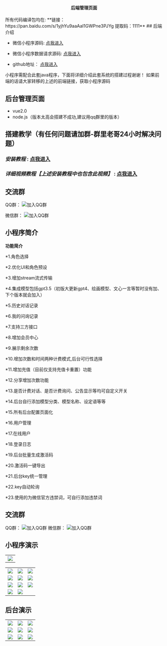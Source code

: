 <h4 align="center">后端管理页面</h4>
所有代码编译包均在:
**链接：https://pan.baidu.com/s/1yjhYu9aaAaI1GWPne3PJYg 提取码：1111**
## 后端介绍

* 微信小程序源码: [点我进入](https://gitee.com/e0cia/chatgpt_wechat_font)

* 微信小程序数据请求源码: [点我进入](https://gitee.com/e0cia/chatgpt_wechat_houtai)
* github地址： [点我进入](https://github.com/e0cia)

小程序需配合此套java程序，下面将详细介绍此套系统的搭建过程谢谢！
如果前端的话请大家转移的上述的前端链接，获取小程序源码

## 后台管理页面

* vue2.0
* node.js（版本太高会搭建不成功,建议用qq群里的版本）


## 搭建教学（有任何问题请加群-群里老哥24小时解决问题）
###  **_安装教程_**  : [点我进入](https://yaiwiki.likesrt.com/archives/no1.html)
###  **_详细视频教程【上述安装教程中也包含此视频】_**  : [点我进入](https://space.bilibili.com/342298458/channel/series)
## 交流群
QQ群： ![加入QQ群](https://yuan-ai.oss-cn-beijing.aliyuncs.com/qqgroup.jpg)

微信群： ![加入QQ群](https://yuan-ai.oss-cn-beijing.aliyuncs.com/wxgroup.png)


## 小程序简介

**功能简介** 

*1.角色选择

*2.优化UI和角色预设

*3.增加stream流式传输

*4.集成模型包括gpt3.5（初版大更新gpt4、绘画模型、文心一言等暂时没有加、下个版本就会加入）

*5.历史对话记录

*6.我的问询记录

*7.支持三方接口

*8.增加会员中心

*9.展示剩余次数

*10.增加次数和时间两种计费模式,后台可行性选择

*11.增加充值（目前仅支持充值卡重置）功能

*12.分享增加次数功能

*13.是否计费对话、是否计费询问、公告显示等均可自定义开关

*14.后台自行添加模型分类、模型名称、设定语等等

*15.所有后台配置页面化

*16.用户管理

*17.在线用户

*18.登录日志

*19.后台批量生成激活码

*20.激活码一键导出

*21.后台key统一管理

*22.key自动轮询

*23.使用的为微信官方违禁词，可自行添加违禁词


## 交流群

QQ群： ![加入QQ群](https://yuan-ai.oss-cn-beijing.aliyuncs.com/qqgroup.jpg)
微信群： ![加入QQ群](https://yuan-ai.oss-cn-beijing.aliyuncs.com/qqgroup.jpg)

## 小程序演示
<table>
    <tr>
        <td><img src="https://image.hongchiqingyun.com/gh_35c30216652f_258.jpg"/></td>
    </tr>
</table>

<table>
    <tr>
        <td><img src="https://yuan-ai.oss-cn-beijing.aliyuncs.com/qiantai/1.png"/></td>
        <td><img src="https://yuan-ai.oss-cn-beijing.aliyuncs.com/qiantai/2.png"/></td>
        <td><img src="https://yuan-ai.oss-cn-beijing.aliyuncs.com/qiantai/3.png"/></td>
    </tr>
    <tr>
        <td><img src="https://yuan-ai.oss-cn-beijing.aliyuncs.com/qiantai/4.png"/></td>
        <td><img src="https://yuan-ai.oss-cn-beijing.aliyuncs.com/qiantai/5.png"/></td>        
        <td><img src="https://yuan-ai.oss-cn-beijing.aliyuncs.com/qiantai/6.png"/></td>
    </tr>
    <tr>
        <td><img src="https://yuan-ai.oss-cn-beijing.aliyuncs.com/qiantai/7.png"/></td>
        <td><img src="https://yuan-ai.oss-cn-beijing.aliyuncs.com/qiantai/8.png"/></td> 
         <td><img src="https://yuan-ai.oss-cn-beijing.aliyuncs.com/qiantai/9.png"/></td>
    </tr>
    <tr>
        <td><img src="https://yuan-ai.oss-cn-beijing.aliyuncs.com/qiantai/10.png"/></td>
        <td><img src="https://yuan-ai.oss-cn-beijing.aliyuncs.com/qiantai/11.png"/></td> 
    </tr>	 
 
</table>




## 后台演示
<table>
    <tr>
        <td><img src="https://yuan-ai.oss-cn-beijing.aliyuncs.com/houtai/1.png"/></td>
        <td><img src="https://yuan-ai.oss-cn-beijing.aliyuncs.com/houtai/2.png"/></td>
        <td><img src="https://yuan-ai.oss-cn-beijing.aliyuncs.com/houtai/3.png"/></td>
    </tr>
    <tr>
        <td><img src="https://yuan-ai.oss-cn-beijing.aliyuncs.com/houtai/4.png"/></td>
        <td><img src="https://yuan-ai.oss-cn-beijing.aliyuncs.com/houtai/5.png"/></td>
        <td><img src="https://yuan-ai.oss-cn-beijing.aliyuncs.com/houtai/6.png"/></td>
    </tr>
     <tr>
        <td><img src="https://yuan-ai.oss-cn-beijing.aliyuncs.com/houtai/7.png"/></td>
        <td><img src="https://yuan-ai.oss-cn-beijing.aliyuncs.com/houtai/8.png"/></td>
        <td><img src="https://yuan-ai.oss-cn-beijing.aliyuncs.com/houtai/9.png"/></td>
    </tr>
</table>
